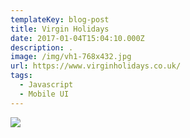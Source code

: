 ```yaml
---
templateKey: blog-post
title: Virgin Holidays
date: 2017-01-04T15:04:10.000Z
description: . 
image: /img/vh1-768x432.jpg
url: https://www.virginholidays.co.uk/
tags:
  - Javascript
  - Mobile UI
---
```

![](/img/vh1-768x432.jpg)
